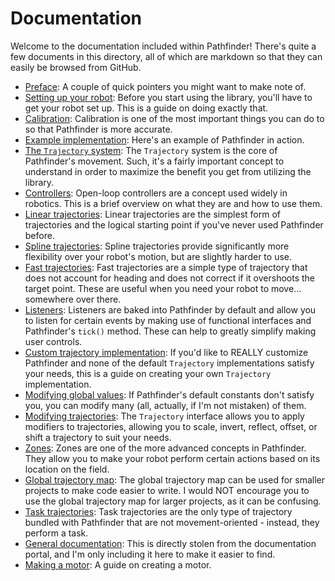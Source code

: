 # Documentation
Welcome to the documentation included within Pathfinder! There's quite a few
documents in this directory, all of which are markdown so that they can easily
be browsed from GitHub.

- [Preface](./00_preface.md):
  A couple of quick pointers you might want to make note of.
- [Setting up your robot](./01_setting_up_robot.md):
  Before you start using the library, you'll have to get your robot set up.
  This is a guide on doing exactly that.
- [Calibration](./14_calibration.md):
  Calibration is one of the most important things you can do to so that
  Pathfinder is more accurate.
- [Example implementation](./10_example_implementation.md):
  Here's an example of Pathfinder in action.
- [The `Trajectory` system](./17_the_trajectory_system.md):
  The `Trajectory` system is the core of Pathfinder's movement. Such, it's a
  fairly important concept to understand in order to maximize the benefit you
  get from utilizing the library.
- [Controllers](./02_controllers.md):
  Open-loop controllers are a concept used widely in robotics. This is a brief
  overview on what they are and how to use them.
- [Linear trajectories](./03_linear_trajectory.md):
  Linear trajectories are the simplest form of trajectories and the logical
  starting point if you've never used Pathfinder before.
- [Spline trajectories](./04_advanced_spline_trajectory.md):
  Spline trajectories provide significantly more flexibility over your robot's
  motion, but are slightly harder to use.
- [Fast trajectories](./09_fast_trajectory.md):
  Fast trajectories are a simple type of trajectory that does not account
  for heading and does not correct if it overshoots the target point. These
  are useful when you need your robot to move... somewhere over there.
- [Listeners](./05_listeners.md):
  Listeners are baked into Pathfinder by default and allow you to listen for
  certain events by making use of functional interfaces and Pathfinder's
  `tick()` method. These can help to greatly simplify making user controls.
- [Custom trajectory implementation](./06_custom_trajectory.md):
  If you'd like to REALLY customize Pathfinder and none of the default
  `Trajectory` implementations satisfy your needs, this is a guide on creating
  your own `Trajectory` implementation.
- [Modifying global values](./07_global_values.md):
  If Pathfinder's default constants don't satisfy you, you can modify many
  (all, actually, if I'm not mistaken) of them.
- [Modifying trajectories](./08_modifying_trajectories.md):
  The `Trajectory` interface allows you to apply modifiers to trajectories,
  allowing you to scale, invert, reflect, offset, or shift a trajectory
  to suit your needs.
- [Zones](./11_zones.md):
  Zones are one of the more advanced concepts in Pathfinder. They allow you to
  make your robot perform certain actions based on its location on the field.
- [Global trajectory map](./12_global_trajectory_map.md):
  The global trajectory map can be used for smaller projects to make code
  easier to write. I would NOT encourage you to use the global trajectory
  map for larger projects, as it can be confusing.
- [Task trajectories](./13_task_trajectory.md):
  Task trajectories are the only type of trajectory bundled with Pathfinder
  that are not movement-oriented - instead, they perform a task.
- [General documentation](./15_general_documentation.md):
  This is directly stolen from the documentation portal, and I'm only
  including it here to make it easier to find.
- [Making a motor](./16_making_a_motor.md):
  A guide on creating a motor.
